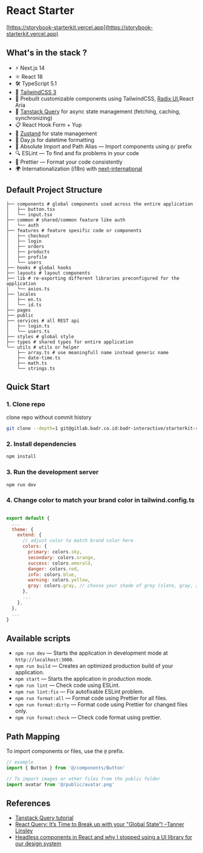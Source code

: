 # React Starter


[https://storybook-starterkit.vercel.app](https://storybook-starterkit.vercel.app)

## What's in the stack ?

- ⚡️ Next.js 14
- ⚛️ React 18
- 🛠️ TypeScript 5.1
- 🎨 [TailwindCSS 3](https://tailwindcss.com)
- 💎 Prebuilt customizable components using TailwindCSS, [Radix UI](https://www.radix-ui.com/),React Aria
- 🚀 [Tanstack Query](https://tanstack.com/query) for async state management (fetching, caching, synchronizing)
- 📋 React Hook Form + Yup
- 💾 [Zustand](https://zustand-demo.pmnd.rs) for state management
- 📅 Day.js for datetime formatting
- 📁 Absolute Import and Path Alias — Import components using `@/` prefix
- 🔍 ESLint — To find and fix problems in your code
- 📝 Prettier — Format your code consistently
- 🌍 Internationalization (i18n) with [next-international](https://github.com/QuiiBz/next-international) 


## Default Project Structure

```md.
├── components # global components used across the entire application
│   ├── button.tsx
│   └── input.tsx
├── common # shared/common feature like auth
│   └── auth
├── features # feature spesific code or components
│   ├── checkout
│   ├── login
│   ├── orders
│   ├── products
│   ├── profile
│   └── users
├── hooks # global hooks
├── layouts # layout components
├── lib # re-exporting different libraries preconfigured for the application
│   └── axios.ts
├── locales
│   ├── en.ts
│   └── id.ts
├── pages
├── public
├── services # all REST api 
│   ├── login.ts
│   └── users.ts
├── styles # global style
├── types # shared types for entire application
└── utils # utils or helper
    ├── array.ts # use meaningfull name instead generic name
    ├── date-time.ts
    ├── math.ts
    └── strings.ts

```

## Quick Start

### 1. Clone repo

clone repo without commit history

```bash
git clone --depth=1 git@gitlab.badr.co.id:badr-interactive/starterkit-react-typescript.git my-project-name
```

### 2. Install dependencies

```bash
npm install
```

### 3. Run the development server

```bash
npm run dev
```

### 4. Change color to match your brand color in tailwind.config.ts

```javascript

export default {
  ...  
  theme: {
    extend: {
      // adjust color to match brand color here
      colors: {
        primary: colors.sky,
        secondary: colors.orange,
        success: colors.emerald,
        danger: colors.red,
        info: colors.blue,
        warning: colors.yellow,
        gray: colors.gray, // choose your shade of grey (slate, gray, zinc, neutral, stone)
      },
      ...
    },
  },
  ...
} 
```

## Available scripts

- `npm run dev` — Starts the application in development mode at `http://localhost:3000`.
- `npm run build` — Creates an optimized production build of your application.
- `npm start` — Starts the application in production mode.
- `npm run lint` — Check code using ESLint.
- `npm run lint:fix` — Fix autofixable ESLint problem.
- `npm run format:all` — Format code using Prettier for all files.
- `npm run format:dirty` — Format code using Prettier for changed files only.
- `npm run format:check` — Check code format using prettier.

## Path Mapping

To import components or files, use the `@` prefix.

```jsx
// example
import { Button } from '@/components/Button'

// To import images or other files from the public folder
import avatar from '@/public/avatar.png'
```

## References

- [Tanstack Query tutorial](https://www.youtube.com/watch?v=r8Dg0KVnfMA)
- [React Query: It’s Time to Break up with your "Global State”! –Tanner Linsley](https://www.youtube.com/watch?v=seU46c6Jz7E)
- [Headless components in React and why I stopped using a UI library for our design system](https://medium.com/@nirbenyair/headless-components-in-react-and-why-i-stopped-using-ui-libraries-a8208197c268)
